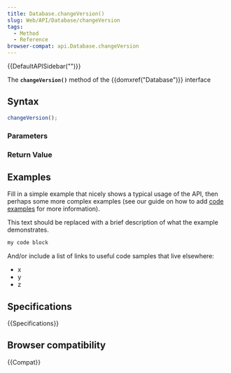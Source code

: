 ```yaml
---
title: Database.changeVersion()
slug: Web/API/Database/changeVersion
tags:
  - Method
  - Reference
browser-compat: api.Database.changeVersion
---
```

{{DefaultAPISidebar("")}}

The **`changeVersion()`** method of the {{domxref("Database")}} interface 

## Syntax

```js
changeVersion();
```

### Parameters



### Return Value



## Examples

Fill in a simple example that nicely shows a typical usage of the API, then perhaps some more complex examples (see our guide on how to add [code examples](/en-US/docs/MDN/Contribute/Structures/Code_examples) for more information).

This text should be replaced with a brief description of what the example demonstrates.

```js
my code block
```

And/or include a list of links to useful code samples that live elsewhere:

*   x
*   y
*   z

## Specifications

{{Specifications}}

## Browser compatibility

{{Compat}}

